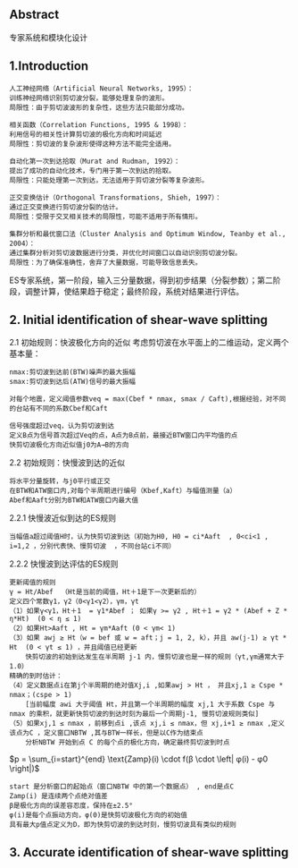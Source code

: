## Abstract
  专家系统和模块化设计

## 1.Introduction
 ```
人工神经网络（Artificial Neural Networks, 1995）：
训练神经网络识别剪切波分裂，能够处理复杂的波形。
局限性：由于剪切波波形的复杂性，这些方法只能部分成功。

相关函数（Correlation Functions, 1995 & 1998）：
利用信号的相关性计算剪切波的极化方向和时间延迟
局限性：剪切波的复杂波形使得这种方法不能完全适用。

自动化第一次到达拾取（Murat and Rudman, 1992）：
提出了成功的自动化技术，专门用于第一次到达的拾取。
局限性：只能处理第一次到达，无法适用于剪切波分裂等复杂波形。

正交变换估计（Orthogonal Transformations, Shieh, 1997）：
通过正交变换进行剪切波分裂的估计。
局限性：受限于交叉相关技术的局限性，可能不适用于所有情形。

集群分析和最优窗口法（Cluster Analysis and Optimum Window, Teanby et al., 2004）：
通过集群分析对剪切波数据进行分类，并优化时间窗口以自动识别剪切波分裂。
局限性：为了确保准确性，舍弃了大量数据，可能导致信息丢失。
```
  ES专家系统，第一阶段，输入三分量数据，得到初步结果（分裂参数）；第二阶段，调整计算，使结果趋于稳定；最终阶段，系统对结果进行评估。

## 2. Initial identification of shear-wave splitting
2.1 初始规则：快波极化方向的近似
  考虑剪切波在水平面上的二维运动，定义两个基本量：
```
nmax:剪切波到达前(BTW)噪声的最大振幅
smax:剪切波到达后(ATW)信号的最大振幅

对每个地震，定义阈值参数veq = max(Cbef * nmax, smax / Caft),根据经验，对不同的台站有不同的系数Cbef和Caft

信号强度超过veq，认为剪切波到达
定义B点为信号首次超过Veq的点，A点为B点前，最接近BTW窗口内平均值的点
快剪切波极化方向近似值j0为A→B的方向
```
2.2 初始规则：快慢波到达的近似
```
将水平分量旋转，与j0平行或正交
在BTW和ATW窗口内,对每个半周期进行编号（Kbef,Kaft）与幅值测量（a）
Abef和Aaft分别为BTW和ATW窗口内最大值
```
2.2.1 快慢波近似到达的ES规则
```
当幅值a超过阈值H时，认为快剪切波到达（初始为H0, H0 = ci*Aaft  , 0<ci<1 , i=1,2 ，分别代表快、慢剪切波  ，不同台站ci不同）
```
2.2.2 快慢波到达评估的ES规则
```
更新阈值的规则
γ = Ht/Abef  （Ht是当前的阈值，Ht＋1是下一次更新后的）
定义四个常数γ1，γ2（0<γ1<γ2），γm，γt
（1）如果γ<γ1，Ht＋1  = γ1*Abef ； 如果γ >= γ2 , Ht＋1 = γ2 * (Abef + Z * η*Ht)  (0 < η ≤ 1)
（2）如果Ht>Aaft , Ht = γm*Aaft (0 < γm< 1)
（3）如果 awj ≥ Ht（w = bef 或 w = aft；j = 1, 2, k），并且 aw(j-1) ≥ γt * Ht  (0 < γt ≤ 1) ，并且阈值已经更新
    快剪切波的初始到达发生在半周期 j-1 内，慢剪切波也是一样的规则（γt,γm通常大于1.0）
精确的到时估计：
（4）定义数据点i在第j个半周期的绝对值Xj,i ,如果awj > Ht ， 并且xj,1 ≥ Cspe * nmax；(cspe > 1)
    [当前幅度 awi 大于阈值 Ht，并且第一个半周期的幅度 xj,1 大于系数 Cspe 与 nmax 的乘积，就更新快剪切波的到达时刻为最后一个周期j-1, 慢剪切波规则类似]
（5）如果xj,1 ≤ nmax ，前移到点i ,该点 xj,i ≤ nmax，但 xj,i+1 ≥ nmax ,定义该点为C ，定义窗口NBTW ,其与BTW一样长，但是以C作为结束点
    分析NBTW 开始到点 C 的每个点的极化方向，确定最终剪切波到时点
```
$p = \sum_{i=start}^{end} \text{Zamp}(i) \cdot f(β \cdot \left| φ(i) - φ0 \right|)$
```
start 是分析窗口的起始点（窗口NBTW 中的第一个数据点） , end是点C
Zamp(i) 是连续两个点绝对值差
β是极化方向的误差容忍度，保持在±2.5°
φ(i)是每个点振动方向，φ(0)是快剪切波极化方向的初始值
具有最大p值点定义为D，即为快剪切波的到达时刻，慢剪切波具有类似的规则
```
## 3. Accurate identification of shear-wave splitting
